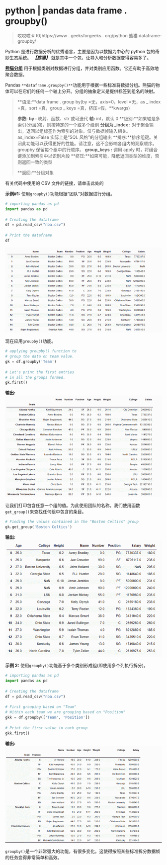 # python | pandas data frame . groupby()

> 哎哎哎:# t0]https://www . geeksforgeeks . org/python 熊猫 dataframe-groupby/

Python 是进行数据分析的优秀语言，主要是因为以数据为中心的 python 包的奇妙生态系统。 ***【熊猫】*** 就是其中一个包，让导入和分析数据变得容易多了。

**[熊猫分组](https://www.geeksforgeeks.org/pandas-groupby/)** 用于根据类别对数据进行分组，并对类别应用函数。它还有助于高效地聚合数据。

Pandas `**dataframe.groupby()**`功能用于根据一些标准将数据分组。熊猫的物体可以在它们的任何一个轴上分开。分组的抽象定义是提供标签到组名的映射。

> **语法:**data frame . group by(by =无，axis=0，level =无，as _ index =真，sort =真，group _ keys =真，挤压=假，**kwargs)
> 
> **参数:**
> **by :** 映射、函数、str 或可迭代
> **轴:** int，默认 0
> **级别:**如果轴是多索引(分层的)，则按特定的一个或多个级别
> **分组为 _index :** 对于聚合输出，返回以组标签作为索引的对象。仅与数据帧输入相关。as_index=False 实际上是“SQL 风格”的分组输出
> **排序:**排序组键。关闭此功能可以获得更好的性能。请注意，这不会影响各组内的观察顺序。groupby 保留每个组中的行顺序。
> **group_keys :** 调用 apply 时，将组合键添加到索引中以识别片段
> **挤压:**如果可能，降低返回类型的维度，否则返回一致的类型
> 
> **返回:**分组对象

有关代码中使用的 CSV 文件的链接，请单击此处的

**示例#1:** 使用`groupby()`功能根据“团队”对数据进行分组。

```py
# importing pandas as pd
import pandas as pd

# Creating the dataframe 
df = pd.read_csv("nba.csv")

# Print the dataframe
df
```

![](img/525a725de9f12a6ed74de1319ec4c112.png)

现在应用`groupby()`功能。

```py
# applying groupby() function to
# group the data on team value.
gk = df.groupby('Team')

# Let's print the first entries
# in all the groups formed.
gk.first()
```

**输出:**
![](img/4b261eb963890bb2aef821e47c968e80.png)

让我们打印包含任意一个组的值。为此使用团队的名称。我们使用函数`get_group()`来查找任何组中包含的条目。

```py
# Finding the values contained in the "Boston Celtics" group
gk.get_group('Boston Celtics')
```

**输出:**
![](img/ea73d86d8e54966c346b2d057548d202.png)

**示例 2:** 使用`groupby()`功能基于多个类别形成组(即使用多个列执行拆分)。

```py
# importing pandas as pd
import pandas as pd

# Creating the dataframe 
df = pd.read_csv("nba.csv")

# First grouping based on "Team"
# Within each team we are grouping based on "Position"
gkk = df.groupby(['Team', 'Position'])

# Print the first value in each group
gkk.first()
```

**输出:**
![](img/dc633e63dc95b1a437512f785addda84.png)

`groupby()`是一个非常强大的功能，有很多变化。这使得按照某些标准拆分数据帧的任务变得非常简单和高效。